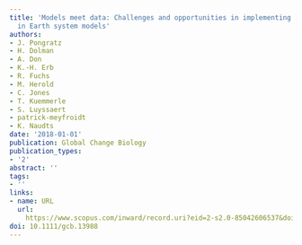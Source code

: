 ```yaml
---
title: 'Models meet data: Challenges and opportunities in implementing land management
  in Earth system models'
authors:
- J. Pongratz
- H. Dolman
- A. Don
- K.-H. Erb
- R. Fuchs
- M. Herold
- C. Jones
- T. Kuemmerle
- S. Luyssaert
- patrick-meyfroidt
- K. Naudts
date: '2018-01-01'
publication: Global Change Biology
publication_types:
- '2'
abstract: ''
tags:
- ''
links:
- name: URL
  url: 
    https://www.scopus.com/inward/record.uri?eid=2-s2.0-85042606537&doi=10.1111%2fgcb.13988&partnerID=40&md5=3df129c56a73270b218971b72e6a1a54
doi: 10.1111/gcb.13988
---
```

